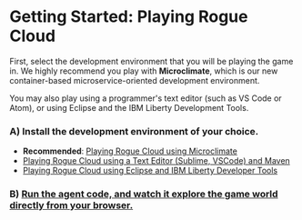 
# Getting Started: Playing Rogue Cloud

First, select the development environment that you will be playing the game in. We highly recommend you play with **Microclimate**, which is our new container-based microservice-oriented development environment. 

You may also play using a programmer's text editor (such as VS Code or Atom), or using Eclipse and the IBM Liberty Development Tools.

### A) Install the development environment of your choice.
- **Recommended**: [Playing Rogue Cloud using Microclimate](Developing-Microclimate.md)
- [Playing Rogue Cloud using a Text Editor (Sublime, VSCode) and Maven](Developing-Text-Editor.md)
- [Playing Rogue Cloud using Eclipse and IBM Liberty Developer Tools](Developing-LibertyDevTools.md)

### B) [Run the agent code, and watch it explore the game world directly from your browser.](Developing-CodingNextSteps.md)
